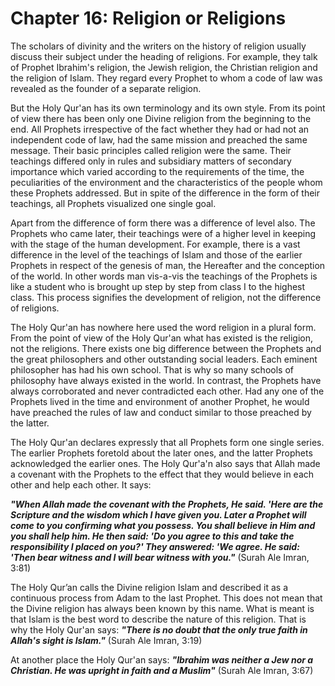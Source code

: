 Chapter 16: Religion or Religions
=================================

The scholars of divinity and the writers on the history of religion
usually discuss their subject under the heading of religions. For
example, they talk of Prophet Ibrahim's religion, the Jewish religion,
the Christian religion and the religion of Islam. They regard every
Prophet to whom a code of law was revealed as the founder of a separate
religion.

But the Holy Qur'an has its own terminology and its own style. From its
point of view there has been only one Divine religion from the beginning
to the end. All Prophets irrespective of the fact whether they had or
had not an independent code of law, had the same mission and preached
the same message. Their basic principles called religion were the same.
Their teachings differed only in rules and subsidiary matters of
secondary importance which varied according to the requirements of the
time, the peculiarities of the environment and the characteristics of
the people whom these Prophets addressed. But in spite of the difference
in the form of their teachings, all Prophets visualized one single goal.

Apart from the difference of form there was a difference of level also.
The Prophets who came later, their teachings were of a higher level in
keeping with the stage of the human development. For example, there is a
vast difference in the level of the teachings of Islam and those of the
earlier Prophets in respect of the genesis of man, the Hereafter and the
conception of the world. In other words man vis-a-vis the teachings of
the Prophets is like a student who is brought up step by step from class
I to the highest class. This process signifies the development of
religion, not the difference of religions.

The Holy Qur'an has nowhere here used the word religion in a plural
form. From the point of view of the Holy Qur'an what has existed is the
religion, not the religions. There exists one big difference between the
Prophets and the great philosophers and other outstanding social
leaders. Each eminent philosopher has had his own school. That is why so
many schools of philosophy have always existed in the world. In
contrast, the Prophets have always corroborated and never contradicted
each other. Had any one of the Prophets lived in the time and
environment of another Prophet, he would have preached the rules of law
and conduct similar to those preached by the latter.

The Holy Qur'an declares expressly that all Prophets form one single
series. The earlier Prophets foretold about the later ones, and the
latter Prophets acknowledged the earlier ones. The Holy Qur'a'n also
says that Allah made a covenant with the Prophets to the effect that
they would believe in each other and help each other. It says:

***"When Allah made the covenant with the Prophets, He said. 'Here are
the Scripture and the wisdom which I have given you. Later a Prophet
will come to you confirming what you possess. You shall believe in Him
and you shall help him. He then said: 'Do you agree to this and take the
responsibility I placed on you?' They answered: 'We agree. He said:
'Then bear witness and I will bear witness with you."*** (Surah Ale
Imran, 3:81)

The Holy Qur’an calls the Divine religion Islam and described it as a
continuous process from Adam to the last Prophet. This does not mean
that the Divine religion has always been known by this name. What is
meant is that Islam is the best word to describe the nature of this
religion. That is why the Holy Qur'an says: ***"There is no doubt that
the only true faith in Allah's sight is Islam."*** (Surah Ale Imran,
3:19)

At another place the Holy Qur'an says: ***"Ibrahim was neither a Jew nor
a Christian. He was upright in faith and a Muslim"*** (Surah Ale Imran,
3:67)



